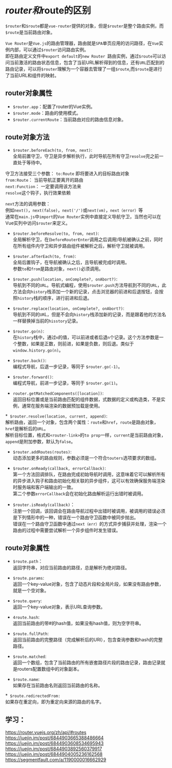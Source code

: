 # $router和$route的区别

`$router`和`$route`都是`vue-router`提供的对象，但是`$router`是整个路由实例，而`$route`是当前路由对象。

`Vue Router`是`Vue.js`的路由管理器，路由就是`SPA`单页应用的访问路径，在`Vue`实例内部，可以通过`$router`访问路由实例。\
即在路由定义文件中`export default`的`new Router `路由实例，通过`$route`可以访问当前激活的路由状态信息，包含了当前URL解析得到的信息，还有`URL`匹配到的路由记录，可以将`$router`理解为一个容器去管理了一组`$route`,而`$route`是进行了当前URL和组件的映射。

## router对象属性

* `$router.app`：配置了router的Vue实例。
* `$router.mode`：路由的使用模式。
* `$router.currentRoute`：当前路由对应的路由信息对象。

## route对象方法

* `$router.beforeEach(to, from, next)`:\
全局前置守卫，守卫是异步解析执行，此时导航在所有守卫`resolve`完之前一直处于等待中。

守卫方法接受三个参数：
`to:Route` 即将要进入的目标路由对象 \
`from:Route`： 当前导航正要离开的路由 \
`next:Function`： 一定要调用该方法来 \
`resolve`这个钩子，执行效果依赖 

`next`方法的调用参数： \
例如`next()`，`next(false)`，`next('/')`或`next(vm)`，`next（error）`等\
通常在`main.js`中`import`的`Vue Router`实例中直接定义导航守卫，当然也可以在Vue实列中访问`$router`来定义。

* `$router.beforeResolve(to, from, next)`:\
全局解析守卫，在(`beforeRouterEnter`调用之后调用)导航被确认之前，同时在所有组件内守卫和异步路由组件被解析之后，解析守卫就被调用。

* `$router.afterEach(to, from)`:\
全局后置钩子，在导航被确认之后，且导航被完成时调用。\
参数`to`和`from`是路由对象，`next()`必须调用。

* `$router.push(location, onComplete?, onAbort?)`:\
导航到不同的`URL`。导航式编程，使用`$router.push`方法导航到不同的`URL`，此方法会向`history`栈添加一个新的记录，点击浏览器的前进和后退按钮，会按照`history`栈的顺序，进行前进和后退。

* `$router.replace(location, onComplete?, onAbort?)`:\
导航到不同的`UR`L，但是不会向`history`栈添加新的记录，而是跟着他的方法名一样替换掉当前的`hisstory`记录。

* `$router.go(n)`:\
在`history`栈中，通过`n`的值，可以前进或者后退`n`个记录。这个方法参数是一个整数，如果是正数，则前进，如果是负数，则后退。类似于 `window.history.go(n)`。

* `$router.back()`:\
编程式导航，后退一步记录，等同于 `$router.go(-1)`。

* `$router.forward()`:\
编程式导航，前进一步记录，等同于 `$router.go(1)`。

* `router.getMatchedComponents([location])`:\
返回目标位置或是当前路由匹配的组件数据，式数据的定义或构造类，不是实例，通常在服务端渲染的数据预加载是使用。

*` $router.resolve(location, current, append)`:\
解析路由，返回一个对象，包含两个属性：`route`和`href`，`route`是路由对象，`href`是解析后的`URL`。\
解析目标位置，格式和`<router-link>`的`to prop`一样，`current`是当前路由对象，`append`是附加参数，默认为`false`。

* `$router.addRoutes(routes)`:\
动态添加更多的路由规则，参数必须是一个符合`touters`选项要求的数组。

* `$router.onReady(callback, errorCallback)`:\
第一个方法回调排队，在路由完成初始导航时调用，这意味着它可以解析所有的异步进入钩子和路由初始化相关联的异步组件，这可以有效确保服务端渲染时服务端和客户端输出的一致。\
第二个参数`errorCallback`会在初始化路由解析运行出错时被调用。

* `$router.isReady(callback)`：\
注册一个回调，该回调会在路由导航过程中出错时被调用，被调用的错误必须是下列情形中的一种，错误在一个路由守卫函数中被同步抛出。\
错误在一个路由守卫函数中通过`next（err）`的方式异步捕获并处理，渲染一个路由的过程中需要尝试解析一个异步组件时发生错误。

## route对象属性

* `$route.path`：\
返回字符串，对应当前路由的路径，总是解析为绝对路径。

* `$route.params`:\
返回一个key-value对象，包含了动态片段和全局片段，如果没有路由参数，就是一个空对象。

* `$route.query`:\
返回一个key-value对象，表示URL查询参数。

* `4route.hash`:\
返回当前路由的带#的hash值，如果没有hash值，则为空字符串。

* `$route.fullPath`:\
返回当前路由的完整路径（完成解析后的URl），包含查询参数和hash的完整路径。

* `$route.matched`:\
返回一个数组，包含了当前路由的所有嵌套路径片段的路由记录，路由记录就是routers配置数组中的对象副本。

* `$route.name`:\
如果存在当前路由名则返回当前路由的名称。

*` $route.redirectedFrom:`\
如果存在重定向，即为重定向来源的路由的名字。

## 学习： 
https://router.vuejs.org/zh/api/#routes
https://juejin.im/post/6844903665388486664
https://juejin.im/post/6844903608534695943
https://juejin.im/post/6844903892560379917
https://juejin.im/post/6844904005236162568
https://segmentfault.com/a/1190000016662929
